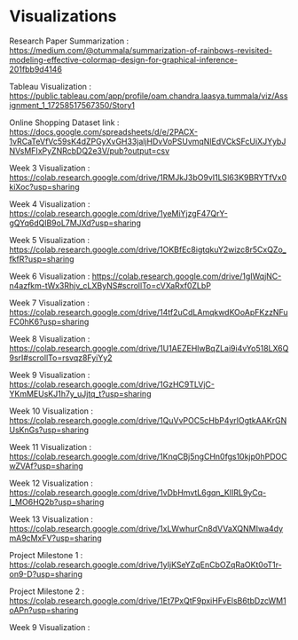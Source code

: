 # Visualizations

Research Paper Summarization :  https://medium.com/@otummala/summarization-of-rainbows-revisited-modeling-effective-colormap-design-for-graphical-inference-201fbb9d4146

Tableau Visualization :  https://public.tableau.com/app/profile/oam.chandra.laasya.tummala/viz/Assignment_1_17258517567350/Story1

Online Shopping Dataset link : https://docs.google.com/spreadsheets/d/e/2PACX-1vRCaTeVfVc59sK4dZPGyXvGH33jaljHDvVoPSUvmqNlEdVCkSFcUiXJYybJNVsMFIxPyZNRcbDQ2e3V/pub?output=csv

Week 3 Visualization : https://colab.research.google.com/drive/1RMJkJ3bO9vI1LSl63K9BRYTfVx0kiXoc?usp=sharing

Week 4 Visualization :  https://colab.research.google.com/drive/1yeMiYjzgF47QrY-gQYq6dQlB9oL7MJXd?usp=sharing

Week 5 Visualization :  https://colab.research.google.com/drive/1OKBfEc8igtqkuY2wizc8r5CxQZo_fkfR?usp=sharing

Week 6 Visualization :  https://colab.research.google.com/drive/1gIWqjNC-n4azfkm-tWx3Rhjv_cLXByNS#scrollTo=cVXaRxf0ZLbP

Week 7 Visualization :  https://colab.research.google.com/drive/14tf2uCdLAmqkwdKOoApFKzzNFuFC0hK6?usp=sharing

Week 8 Visualization : https://colab.research.google.com/drive/1U1AEZEHlwBqZLai9i4vYo518LX6Q9srI#scrollTo=rsvqz8FyiYy2

Week 9 Visualization : https://colab.research.google.com/drive/1GzHC9TLVjC-YKmMEUsKJ1h7y_uJjtq_t?usp=sharing

Week 10 Visualization : https://colab.research.google.com/drive/1QuVvPOC5cHbP4yrlOgtkAAKrGNUsKnGs?usp=sharing

Week 11 Visualization : https://colab.research.google.com/drive/1KnqCBj5ngCHn0fgs10kjp0hPDOCwZVAf?usp=sharing

Week 12 Visualization : https://colab.research.google.com/drive/1vDbHmvtL6gqn_KIIRL9yCq-I_MO6HQ2b?usp=sharing

Week 13 Visualization : https://colab.research.google.com/drive/1xLWwhurCn8dVVaXQNMIwa4dymA9cMxFV?usp=sharing

Project Milestone 1 :  https://colab.research.google.com/drive/1yIjKSeYZqEnCbOZqRaOKt0oT1r-on9-D?usp=sharing

Project Milestone 2 :  https://colab.research.google.com/drive/1Et7PxQtF9pxiHFvElsB6tbDzcWM1oAPn?usp=sharing


Week 9 Visualization :
